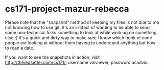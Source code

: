 cs171-project-mazur-rebecca
===========================

Please note that the "snapshot" method of keeping my files is not due to me not knowing how to use git, it's an artifact of wanting to be able to send some non-technical folks something to look at while working on something else :)  It's a quick and dirty way to make sure I know which hunk of code people are looking at without them having to understand anything but how to read a date.

If you want to see the snapshots in action, visit http://theredsetter.com/cs171/; username visviewer, password acadvis.
